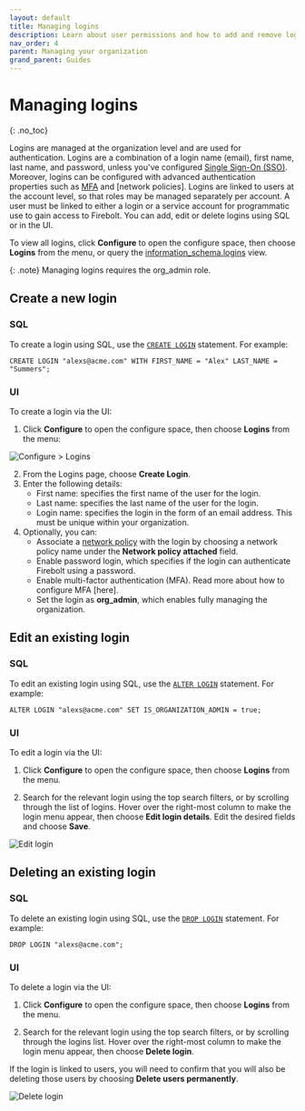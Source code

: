 ```yaml
---
layout: default
title: Managing logins
description: Learn about user permissions and how to add and remove logins in a Firebolt account.
nav_order: 4
parent: Managing your organization
grand_parent: Guides
---
```


# Managing logins
{: .no_toc}

Logins are managed at the organization level and are used for authentication. Logins are a combination of a login name (email), first name, last name, and password, unless you've configured [Single Sign-On (SSO)](sso/sso.md). Moreover, logins can be configured with advanced authentication properties such as [MFA](mfa.md) and [network policies]. Logins are linked to users at the account level, so that roles may be managed separately per account. A user must be linked to either a login or a service account for programmatic use to gain access to Firebolt. You can add, edit or delete logins using SQL or in the UI. 

To view all logins, click **Configure** to open the configure space, then choose **Logins** from the menu, or query the [information_schema.logins](../../Reference/information-schema/logins.md) view. 

{: .note}
Managing logins requires the org_admin role.

## Create a new login

### SQL 
To create a login using SQL, use the [`CREATE LOGIN`](../../sql_reference/commands/database-objects/create-login.md) statement. For example:

```CREATE LOGIN "alexs@acme.com" WITH FIRST_NAME = "Alex" LAST_NAME = "Summers";```

### UI
To create a login via the UI:
1. Click **Configure** to open the configure space, then choose **Logins** from the menu:

![Configure > Logins](../../assets/images/loginspage.png)

2. From the Logins page, choose **Create Login**.
3. Enter the following details:
    - First name: specifies the first name of the user for the login. 
    - Last name: specifies the last name of the user for the login.
    - Login name: specifies the login in the form of an email address. This must be unique within your organization.
4. Optionally, you can:
    - Associate a [network policy](network-policies.md) with the login by choosing a network policy name under the **Network policy attached** field.
    - Enable password login, which specifies if the login can authenticate Firebolt using a password.
    - Enable multi-factor authentication (MFA). Read more about how to configure MFA [here].
    - Set the login as **org_admin**, which enables fully managing the organization.

## Edit an existing login

### SQL 
To edit an existing login using SQL, use the [`ALTER LOGIN`](../../sql_reference/commands/database-objects/alter-login.md) statement. For example:

```ALTER LOGIN "alexs@acme.com" SET IS_ORGANIZATION_ADMIN = true;```

### UI
To edit a login via the UI:
1. Click **Configure** to open the configure space, then choose **Logins** from the menu.

2. Search for the relevant login using the top search filters, or by scrolling through the list of logins. Hover over the right-most column to make the login menu appear, then choose **Edit login details**.
Edit the desired fields and choose **Save**.

![Edit login](../../assets/images/editlogin.png)

## Deleting an existing login

### SQL 
To delete an existing login using SQL, use the [`DROP LOGIN`](../../sql_reference/commands/database-objects/drop-login.md) statement. For example:

```DROP LOGIN "alexs@acme.com";```

### UI
To delete a login via the UI:
1. Click **Configure** to open the configure space, then choose **Logins** from the menu.

2. Search for the relevant login using the top search filters, or by scrolling through the logins list. Hover over the right-most column to make the login menu appear, then choose **Delete login**.

If the login is linked to users, you will need to confirm that you will also be deleting those users by choosing **Delete users permanently**.

![Delete login](../../assets/images/deletelogin.png)